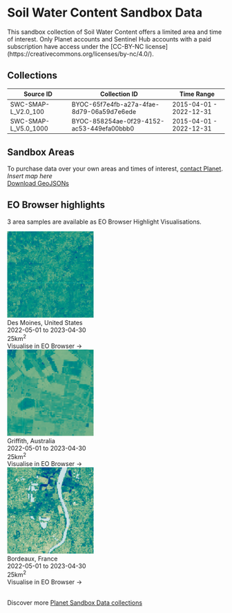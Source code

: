 # Soil Water Content Sandbox Data

<p>This sandbox collection of Soil Water Content offers a limited area and time of interest. Only Planet accounts and Sentinel Hub accounts with a paid subscription have access under the [CC-BY-NC license](https://creativecommons.org/licenses/by-nc/4.0/).</p>

## Collections

<table>
  <thead>
    <tr>
      <th>Source ID</th>
      <th>Collection ID</th>
      <th>Time Range</th>
    </tr>
  </thead>
  <tbody>
    <tr>
      <td>SWC-SMAP-L_V2.0_100</td>
      <td>BYOC-65f7e4fb-a27a-4fae-8d79-06a59d7e6ede</td>
      <td>2015-04-01 - 2022-12-31</td>
    </tr>
    <tr>
      <td>SWC-SMAP-L_V5.0_1000</td>
      <td>BYOC-858254ae-0f29-4152-ac53-449efa00bbb0</td>
      <td>2015-04-01 - 2022-12-31</td>
    </tr>
   </tbody>
</table>

## Sandbox Areas
To purchase data over your own areas and times of interest, [contact Planet](https://www.planet.com/contact-sales/#contact-sales).
<br>
*Insert map here*
<br>
[Download GeoJSONs]()

## EO Browser highlights
3 area samples are available as EO Browser Highlight Visualisations.
<br>
<div class="container33">
    <div class="image-card">
        <img src="Des-Moines.png" alt="EOB Highlight 1" class="imagette">
        <div class="info">
            <div class="title">Des Moines, United States</div>
            <div class="text">
                2022-05-01 to 2023-04-30<br>
                25km<sup>2</sup>
            </div>
            <div class="https://sentinelshare.page.link/ghCw">Visualise in EO Browser -></div>
        </div>
    </div>
    <div class="image-card">
        <img src="Griffith.png" alt="EOB Highlight 2" class="imagette">
        <div class="info">
            <div class="title">Griffith, Australia</div>
            <div class="text">
                2022-05-01 to 2023-04-30<br>
                25km<sup>2</sup>
            </div>
            <div class="https://sentinelshare.page.link/ees6">Visualise in EO Browser -></div>
        </div>
    </div>
    <div class="image-card">
        <img src="Bordeaux.png" alt="EOB Highlight 3" class="imagette">
        <div class="info">
            <div class="title">Bordeaux, France</div>
            <div class="text">
                2022-05-01 to 2023-04-30<br>
                25km<sup>2</sup>
            </div>
            <div class="https://sentinelshare.page.link/KahH">Visualise in EO Browser -></div>
        </div>
    </div>
</div>
<br>
<!---
TODO: add link
-->

Discover more [Planet Sandbox Data collections](../planet-sandbox-data/)